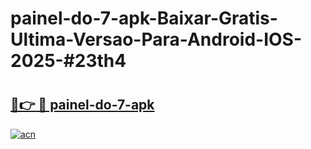 # painel-do-7-apk-Baixar-Gratis-Ultima-Versao-Para-Android-IOS-2025-#23th4

# <h2><a href="https://ainizakaria.my?title=painel-do-7-apk&ref=25M">🔗👉 🔴 painel-do-7-apk</a></h2>

[![acn](https://github.com/user-attachments/assets/0f9c940e-d8b0-45ae-aac7-cd30a18b3e1c)](https://ainizakaria.my?title=painel-do-7-apk&ref=25M)

